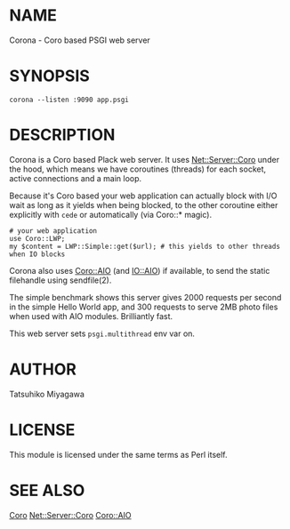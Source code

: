 # NAME

Corona - Coro based PSGI web server

# SYNOPSIS

    corona --listen :9090 app.psgi

# DESCRIPTION

Corona is a Coro based Plack web server. It uses [Net::Server::Coro](https://metacpan.org/pod/Net::Server::Coro)
under the hood, which means we have coroutines (threads) for each
socket, active connections and a main loop.

Because it's Coro based your web application can actually block with
I/O wait as long as it yields when being blocked, to the other
coroutine either explicitly with `cede` or automatically (via Coro::\*
magic).

    # your web application
    use Coro::LWP;
    my $content = LWP::Simple::get($url); # this yields to other threads when IO blocks

Corona also uses [Coro::AIO](https://metacpan.org/pod/Coro::AIO) (and [IO::AIO](https://metacpan.org/pod/IO::AIO)) if available, to send
the static filehandle using sendfile(2).

The simple benchmark shows this server gives 2000 requests per second
in the simple Hello World app, and 300 requests to serve 2MB photo
files when used with AIO modules. Brilliantly fast.

This web server sets `psgi.multithread` env var on.

# AUTHOR

Tatsuhiko Miyagawa

# LICENSE

This module is licensed under the same terms as Perl itself.

# SEE ALSO

[Coro](https://metacpan.org/pod/Coro) [Net::Server::Coro](https://metacpan.org/pod/Net::Server::Coro) [Coro::AIO](https://metacpan.org/pod/Coro::AIO)
